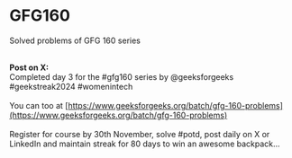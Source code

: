 # GFG160
Solved problems of GFG 160 series<br /><br />

**Post on X:**<br />
Completed day 3 for the #gfg160 series by @geeksforgeeks #geekstreak2024 #womenintech<br /><br />
You can too at [https://www.geeksforgeeks.org/batch/gfg-160-problems](https://www.geeksforgeeks.org/batch/gfg-160-problems)<br /><br />
Register for course by 30th November, solve #potd, post daily on X or LinkedIn and maintain streak for 80 days to win an awesome backpack...

